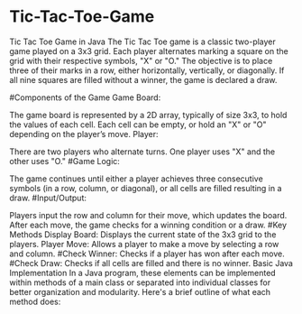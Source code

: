 # Tic-Tac-Toe-Game
Tic Tac Toe Game in Java
The Tic Tac Toe game is a classic two-player game played on a 3x3 grid. Each player alternates marking a square on the grid with their respective symbols, "X" or "O." The objective is to place three of their marks in a row, either horizontally, vertically, or diagonally. If all nine squares are filled without a winner, the game is declared a draw.

#Components of the Game
Game Board:

The game board is represented by a 2D array, typically of size 3x3, to hold the values of each cell. Each cell can be empty, or hold an "X" or "O" depending on the player’s move.
Player:

There are two players who alternate turns. One player uses "X" and the other uses "O."
#Game Logic:

The game continues until either a player achieves three consecutive symbols (in a row, column, or diagonal), or all cells are filled resulting in a draw.
#Input/Output:

Players input the row and column for their move, which updates the board.
After each move, the game checks for a winning condition or a draw.
#Key Methods
Display Board: Displays the current state of the 3x3 grid to the players.
Player Move: Allows a player to make a move by selecting a row and column.
#Check Winner: Checks if a player has won after each move.
#Check Draw: Checks if all cells are filled and there is no winner.
Basic Java Implementation
In a Java program, these elements can be implemented within methods of a main class or separated into individual classes for better organization and modularity. Here's a brief outline of what each method does:
